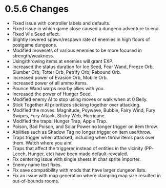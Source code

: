# 0.5.6 Changes #

* Fixed issue with controller labels and defaults.
* Fixed issue in which game close caused a dungeon adventure to end.
* Fixed Vile Seed effect.
* Slightly lowered spawn/respawn rate of enemies in high floors of postgame dungeons.
* Modified movesets of various enemies to be more focused in strength/weakness.
* Using/throwing items at enemies will grant EXP.
* Increased the status duration for Ice Seed, Fear Wand, Freeze Orb, Slumber Orb, Totter Orb, Petrify Orb, Rebound Orb.
* Increased power of Evasion Orb, Mobile Orb.
* Increased power of all ammo items.
* Pounce Wand warps nearby allies with you.
* Increased the power of Hunger Seed.
* Modified enemy AI to stop using moves or walk when at 0 Belly.
* Stick Together AI prioritizes sticking together over attacking.
* Modified the moves: Magnitude, Psywave, Bubble, Fairy Wind, Fury Swipes, Fury Attack, Sticky Web, Hurricane.
* Modified the traps: Hunger Trap, Apple Trap.
* Poison, Bad Poison, and Solar Power no longer trigger on item throw.
* Abilities such as Shadow Tag no longer trigger on item use/throw.
* Traps trigger when attacked, including when throw items pass over them. Watch where you aim!
* Traps that affect the triggerer instead of entities in the vicinity (PP-Leech, Hunger, etc) have been made default-revealed.
* Fix centering issue with single sheets in char sprite importer.
* Enemy name text fixes.
* Fix save compatibility with mods that have larger dungeon lists.
* Fix an issue with map generation where clamping map size resulted in out-of-bounds rooms.